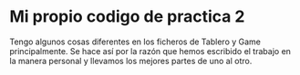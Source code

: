 # Mi propio codigo de practica 2

Tengo algunos cosas diferentes en los ficheros de Tablero y Game principalmente. Se hace así por la razón que hemos escribido el trabajo en la manera personal y llevamos los mejores partes de uno al otro.
